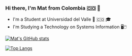<!--### Hi there 👋 -->

<!--
**mrHann69/mrHann69** is a ✨ _special_ ✨ repository because its `README.md` (this file) appears on your GitHub profile.

Here are some ideas to get you started:

- 🔭 I’m currently working on ...
- 🌱 I’m currently learning ...
- 👯 I’m looking to collaborate on ...
- 🤔 I’m looking for help with ...
- 💬 Ask me about ...
- 📫 How to reach me: ...
- 😄 Pronouns: ...
- ⚡ Fun fact: ...
-->

### Hi there, I'm Mat from Colombia 🇨🇴 👋 
* I'm a Student at Universidad del Valle 🔭 🇨🇴 🎓
* I'm Studying a Technology on Systems Information 🖥️🖱️


[![Mat's GitHub stats](https://github-readme-stats.vercel.app/api?username=mrhann69&show_icons=true&theme=merko)](https://github.com/anuraghazra/github-readme-stats)


[![Top Langs](https://github-readme-stats.vercel.app/api/top-langs/?username=MrHann69&layout=compact&hide_border=true&theme=merko)](https://github.com/anuraghazra/github-readme-stats)
